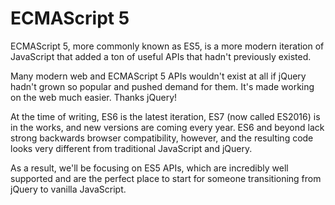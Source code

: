 
# ECMAScript 5

ECMAScript 5, more commonly known as ES5, is a more modern iteration of JavaScript that added a ton of useful APIs that hadn't previously existed.

Many modern web and ECMAScript 5 APIs wouldn't exist at all if jQuery hadn't grown so popular and pushed demand for them. It's made working on the web much easier. Thanks jQuery!

At the time of writing, ES6 is the latest iteration, ES7 (now called ES2016) is in the works, and new versions are coming every year. ES6 and beyond lack strong backwards browser compatibility, however, and the resulting code looks very different from traditional JavaScript and jQuery.

As a result, we'll be focusing on ES5 APIs, which are incredibly well supported and are the perfect place to start for someone transitioning from jQuery to vanilla JavaScript.